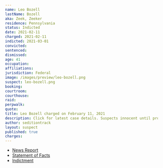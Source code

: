 ```yaml
---
name: Leo Bozell
lastName: Bozell
aka: Zeek, Zeeker
residence: Pennsylvania
status: Indicted
date: 2021-02-11
charged: 2021-02-11
indicted: 2021-03-01
convicted: 
sentenced: 
dismissed: 
age: 41
occupation:
affiliations:
jurisdiction: Federal
image: /images/preview/leo-bozell.png
suspect: leo-bozell.png
booking:
courtroom:
courthouse:
raid:
perpwalk:
quote:
title: Leo Bozell charged on February 11, 2021
description: Click for latest case details. Suspects innocent until proven guilty.
author: seditiontrack
layout: suspect
published: true
charges:
---
```

- [News Report](https://talkingpointsmemo.com/news/conservative-royalty-william-f-buckleys-great-nephew-charged-with-storming-capitol)
- [Statement of Facts](https://extremism.gwu.edu/sites/g/files/zaxdzs2191/f/Leo%20Brent%20Bozell%20Affidavit%20in%20Support%20of%20Criminal%20Complaint.pdf)
- [Indictment](https://www.justice.gov/usao-dc/case-multi-defendant/file/1377676/download)
